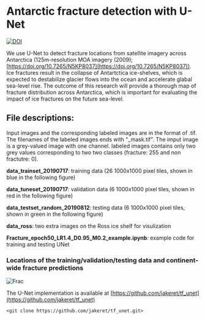 # Antarctic fracture detection with U-Net
[![DOI](https://zenodo.org/badge/259829938.svg)](https://zenodo.org/badge/latestdoi/259829938)

We use U-Net to detect fracture locations from satellite imagery across Antarctica (125m-resolution MOA imagery (2009); [https://doi.org/10.7265/N5KP8037](https://doi.org/10.7265/N5KP8037)). Ice fractures result in the collapse of Antartctica ice-shelves, which is expected to destabilize glacier flows into the ocean and accelerate glabal sea-level rise. The outcome of this research will provide a thorough map of fracture distribution across Antarctica, which is important for evaluating the impact of ice fractures on the future sea-level.

## File descriptions:
Input images and the corresponding labeled images are in the format of .tif. The filenames of the labeled images ends with "_mask.tif". The imput image is a grey-valued image with one channel. labeled images contains only two grey values corresponding to two two classes (fracture: 255 and non fractutre: 0).

**data_trainset_20190717**: training data (26 1000x1000 pixel tiles, shown in blue in the following figure)

**data_tuneset_20190717**: validation data (6 1000x1000 pixel tiles, shown in red in the following figure)

**data_testset_random_20190812**: testing data (6 1000x1000 pixel tiles, shown in green in the following figure)

**data_ross**: two extra images on the Ross ice shelf for visulization 

**Fracture_epoch50_LR1.4_D0.95_M0.2_example.ipynb**: example code for training and testing UNet


### Locations of the training/validation/testing data and continent-wide fracture predictions
![Frac](https://github.com/chingyaolai/Antarctic-fracture-detection/blob/master/images/dataloc.PNG)


The U-Net implementation is available at [https://github.com/jakeret/tf_unet](https://github.com/jakeret/tf_unet)

`<git clone https://github.com/jakeret/tf_unet.git>`
